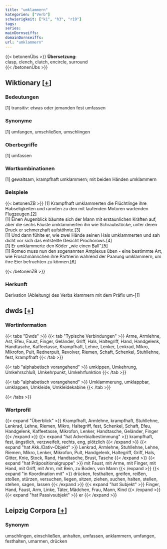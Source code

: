 ```yaml
---
title: "umklammern"
kategorien: ["Verb"]
schwierigkeit: ["k1", "h3", "r19"]
tags:
series:
mainDornseiffs:
domainDornseiffs:
url: "umklammern"
---
```


{{< betonenÜbs >}}
**Übersetzung:**  
clasp, clench, clutch, encircle, surround  
{{< /betonenÜbs >}}

## Wiktionary [[+](https://de.wiktionary.org/wiki/umklammern)]

### Bedeutungen
[1] transitiv: etwas oder jemanden fest umfassen  

### Synonyme
[1] umfangen, umschließen, umschlingen  

### Oberbegriffe
[1] umfassen  

### Wortkombinationen
[1] gewaltsam, krampfhaft umklammern; mit beiden Händen umklammern  

### Beispiele
{{< betonenZB >}}
[1] Krampfhaft umklammerten die Flüchtlinge ihre Habseligkeiten und rannten zu den mit laufenden Motoren wartenden Flugzeugen.[2]  
[1] Einen Augenblick bäumte sich der Mann mit erstaunlichen Kräften auf, aber die sechs Fäuste umklammerten ihn wie Schraubstöcke, unter deren Druck er schmerzhaft aufstöhnte.[3]  
[1] Und dann fühlte er, wie zwei Hände seinen Hals umklammerten und sah dicht vor sich das entstellte Gesicht Prochorows.[4]  
[1] Er umklammerte den Köder „wie einen Ball“.[5]  
[1] Romeo muss nun den sogenannten Amplexus üben - eine bestimmte Art, wie Froschmännchen ihre Partnerin während der Paarung umklammern, um ihre Eier befruchten zu können.[6]  

{{< /betonenZB >}}
### Herkunft
Derivation (Ableitung) des Verbs klammern mit dem Präfix um-[1]  



## dwds [[+](https://www.dwds.de/wb/umklammern)]

### Wortinformation
{{< tabs "Dwds" >}}
{{< tab "Typische Verbindungen" >}}
Arme, Armlehne, Ast, Efeu, Faust, Finger, Geländer, Griff, Hals, Haltegriff, Hand, Handgelenk, Handtasche, Kaffeetasse, Krampfhaft, Lehne, Lenker, Lenkrad, Mikro, Mikrofon, Pult, Rednerpult, Revolver, Riemen, Schaft, Schenkel, Stuhllehne, fest, krampfhaft
{{< /tab >}}

{{< tab "alphabetisch vorangehend" >}}
umkippen, Umkehrung, Umkehrschluß, Umkehrpunkt, Umkehrfunktion
{{< /tab >}}

{{< tab "alphabetisch vorangehend" >}}
Umklammerung, umklappbar, umklappen, Umkleide, Umkleidekabine
{{< /tab >}}

{{< /tabs >}}

### Wortprofil
{{< expand "Überblick" >}} Krampfhaft, Armlehne, krampfhaft, Stuhllehne, Lenkrad, Lehne, Riemen, Mikro, Haltegriff, fest, Schenkel, Schaft, Efeu, Handgelenk, Kaffeetasse, Mikrofon, Lenker, Handtasche, Geländer, Finger {{< /expand >}}
{{< expand "hat Adverbialbestimmung" >}} krampfhaft, fest, ängstlich, verzweifelt, rechts, eng, plötzlich {{< /expand >}}
{{< expand "hat Akk./Dativ-Objekt" >}} Lenkrad, Armlehne, Stuhllehne, Lehne, Riemen, Mikro, Lenker, Mikrofon, Pult, Handgelenk, Haltegriff, Griff, Hals, Gitter, Knie, Stock, Rand, Handtasche, Brust, Tasche {{< /expand >}}
{{< expand "hat Präpositionalgruppe" >}} mit Faust, mit Arme, mit Finger, mit Hand, mit Griff, mit Arm, mit Bein, zu Boden, von Mann {{< /expand >}}
{{< expand "in Koordination mit" >}} drücken, festhalten, greifen, reißen, stoßen, stürzen, versuchen, liegen, sitzen, ziehen, suchen, halten, stellen, stehen, sagen, lassen {{< /expand >}}
{{< expand "hat Subjekt" >}} Finger, Hand, Faust, Arm, Linke, Täter, Mädchen, Frau, Mann, Kind {{< /expand >}}
{{< expand "hat Passivsubjekt" >}} er {{< /expand >}}

## Leipzig Corpora [[+](https://corpora.uni-leipzig.de/en/res?word=umklammern&corpusId=deu_newscrawl-public_2018)]


### Synonym
umschlingen, einschließen, anhalten, umfassen, anklammern, umfangen, festhalten, umarmen, drücken

